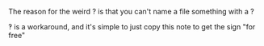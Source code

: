 The reason for the weird ? is that you can't name a file something with a ?

‽ is a workaround, and it's simple to just copy this note to get the sign "for free"